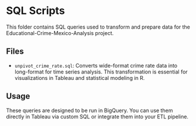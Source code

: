 
# SQL Scripts

This folder contains SQL queries used to transform and prepare data for the Educational-Crime-Mexico-Analysis project.

## Files

- `unpivot_crime_rate.sql`: Converts wide-format crime rate data into long-format for time series analysis. This transformation is essential for visualizations in Tableau and statistical modeling in R.

## Usage

These queries are designed to be run in BigQuery. You can use them directly in Tableau via custom SQL or integrate them into your ETL pipeline.

